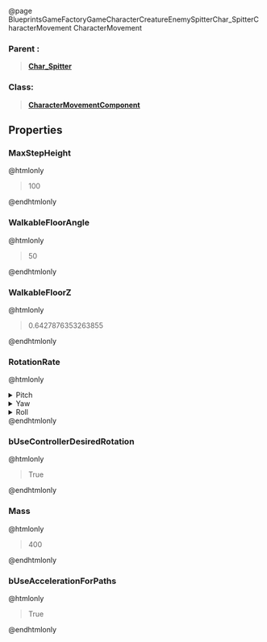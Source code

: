 @page BlueprintsGameFactoryGameCharacterCreatureEnemySpitterChar_SpitterCharacterMovement CharacterMovement
### Parent :
<b><a href="_blueprints_game_factory_game_character_creature_enemy_spitter_char__spitter.html"><blockquote>Char_Spitter</blockquote></a></b>
### Class:
<b><a href="_class_script_character_movement_component.html"><blockquote>CharacterMovementComponent</blockquote></a></b>
## Properties
### MaxStepHeight
@htmlonly
<blockquote>100</blockquote>
@endhtmlonly

### WalkableFloorAngle
@htmlonly
<blockquote>50</blockquote>
@endhtmlonly

### WalkableFloorZ
@htmlonly
<blockquote>0.6427876353263855</blockquote>
@endhtmlonly

### RotationRate
@htmlonly
<details>
 <summary>Pitch</summary>
<blockquote>0</blockquote>
</details>
<details>
 <summary>Yaw</summary>
<blockquote>260</blockquote>
</details>
<details>
 <summary>Roll</summary>
<blockquote>0</blockquote>
</details>
@endhtmlonly

### bUseControllerDesiredRotation
@htmlonly
<blockquote>True</blockquote>
@endhtmlonly

### Mass
@htmlonly
<blockquote>400</blockquote>
@endhtmlonly

### bUseAccelerationForPaths
@htmlonly
<blockquote>True</blockquote>
@endhtmlonly

